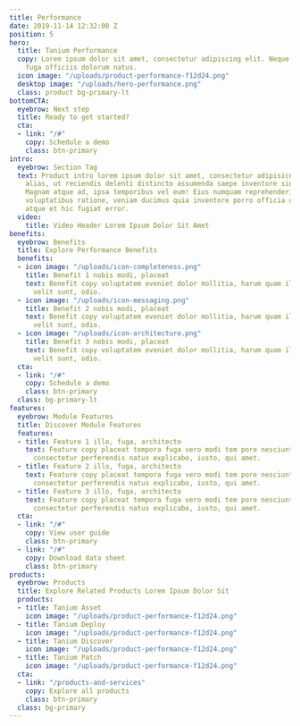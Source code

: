 ```yaml
---
title: Performance
date: 2019-11-14 12:32:00 Z
position: 5
hero:
  title: Tanium Performance
  copy: Lorem ipsum dolor sit amet, consectetur adipiscing elit. Neque itaque, molestiae
    fuga officiis dolorum natus.
  icon image: "/uploads/product-performance-f12d24.png"
  desktop image: "/uploads/hero-performance.png"
  class: product bg-primary-lt
bottomCTA:
  eyebrow: Next step
  title: Ready to get started?
  cta:
  - link: "/#"
    copy: Schedule a demo
    class: btn-primary
intro:
  eyebrow: Section Tag
  text: Product intro lorem ipsum dolor sit amet, consectetur adipisicng elit. Libero
    alias, ut reciendis delenti distincto assumenda saepe inventore sint harum labore.
    Magnam atque ad, ipsa temporibus vel eum! Eius numquam reprehenderit, deleniti
    voluptatibus ratione, veniam ducimus quia inventore porro officia quae dicta alias,
    atque et hic fugiat error.
  video:
    title: Video Header Lorem Ipsum Dolor Sit Amet
benefits:
  eyebrow: Benefits
  title: Explore Performance Benefits
  benefits:
  - icon image: "/uploads/icon-completeness.png"
    title: Benefit 1 nobis modi, placeat
    text: Benefit copy voluptatem eveniet dolor mollitia, harum quam illum explicabo
      velit sunt, odio.
  - icon image: "/uploads/icon-messaging.png"
    title: Benefit 2 nobis modi, placeat
    text: Benefit copy voluptatem eveniet dolor mollitia, harum quam illum explicabo
      velit sunt, odio.
  - icon image: "/uploads/icon-architecture.png"
    title: Benefit 3 nobis modi, placeat
    text: Benefit copy voluptatem eveniet dolor mollitia, harum quam illum explicabo
      velit sunt, odio.
  cta:
  - link: "/#"
    copy: Schedule a demo
    class: btn-primary
  class: bg-primary-lt
features:
  eyebrow: Module Features
  title: Discover Module Features
  features:
  - title: Feature 1 illo, fuga, architecto
    text: Feature copy placeat tempora fuga vero modi tem pore nesciunt moles tias
      consectetur perferendis natus explicabo, iusto, qui amet.
  - title: Feature 2 illo, fuga, architecto
    text: Feature copy placeat tempora fuga vero modi tem pore nesciunt moles tias
      consectetur perferendis natus explicabo, iusto, qui amet.
  - title: Feature 3 illo, fuga, architecto
    text: Feature copy placeat tempora fuga vero modi tem pore nesciunt moles tias
      consectetur perferendis natus explicabo, iusto, qui amet.
  cta:
  - link: "/#"
    copy: View user guide
    class: btn-primary
  - link: "/#"
    copy: Download data sheet
    class: btn-primary
products:
  eyebrow: Products
  title: Explore Related Products Lorem Ipsum Dolor Sit
  products:
  - title: Tanium Asset
    icon image: "/uploads/product-performance-f12d24.png"
  - title: Tanium Deploy
    icon image: "/uploads/product-performance-f12d24.png"
  - title: Tanium Discover
    icon image: "/uploads/product-performance-f12d24.png"
  - title: Tanium Patch
    icon image: "/uploads/product-performance-f12d24.png"
  cta:
  - link: "/products-and-services"
    copy: Explore all products
    class: btn-primary
  class: bg-primary
---
```



